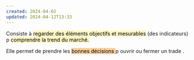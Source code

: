 ```yaml
---
created: 2024-04-02
updated: 2024-04-12T13:33
---
```

Consiste à <mark style="background: #FFF3A3A6;">regarder des éléments objectifs et mesurables</mark> (des indicateurs) p <mark style="background: #FFF3A3A6;">comprendre la trend du marché. </mark>

Elle permet de prendre les <mark style="background: #FFB86CA6;">bonnes décisions </mark>p ouvrir ou fermer un trade .
